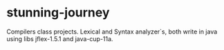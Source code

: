 # stunning-journey
Compilers class projects. Lexical and Syntax analyzer`s, both write in java using libs jflex-1.5.1 and java-cup-11a.
